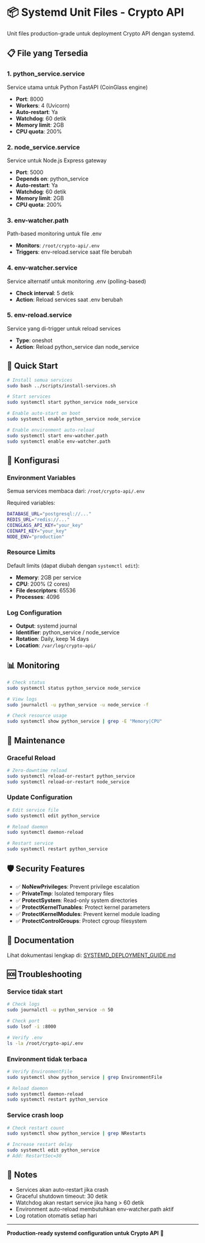 # 📦 Systemd Unit Files - Crypto API

Unit files production-grade untuk deployment Crypto API dengan systemd.

## 📋 File yang Tersedia

### 1. **python_service.service**
Service utama untuk Python FastAPI (CoinGlass engine)
- **Port**: 8000
- **Workers**: 4 (Uvicorn)
- **Auto-restart**: Ya
- **Watchdog**: 60 detik
- **Memory limit**: 2GB
- **CPU quota**: 200%

### 2. **node_service.service**
Service untuk Node.js Express gateway
- **Port**: 5000
- **Depends on**: python_service
- **Auto-restart**: Ya
- **Watchdog**: 60 detik
- **Memory limit**: 2GB
- **CPU quota**: 200%

### 3. **env-watcher.path**
Path-based monitoring untuk file .env
- **Monitors**: `/root/crypto-api/.env`
- **Triggers**: env-reload.service saat file berubah

### 4. **env-watcher.service**
Service alternatif untuk monitoring .env (polling-based)
- **Check interval**: 5 detik
- **Action**: Reload services saat .env berubah

### 5. **env-reload.service**
Service yang di-trigger untuk reload services
- **Type**: oneshot
- **Action**: Reload python_service dan node_service

## 🚀 Quick Start

```bash
# Install semua services
sudo bash ../scripts/install-services.sh

# Start services
sudo systemctl start python_service node_service

# Enable auto-start on boot
sudo systemctl enable python_service node_service

# Enable environment auto-reload
sudo systemctl start env-watcher.path
sudo systemctl enable env-watcher.path
```

## 🔧 Konfigurasi

### Environment Variables
Semua services membaca dari: `/root/crypto-api/.env`

Required variables:
```bash
DATABASE_URL="postgresql://..."
REDIS_URL="redis://..."
COINGLASS_API_KEY="your_key"
COINAPI_KEY="your_key"
NODE_ENV="production"
```

### Resource Limits
Default limits (dapat diubah dengan `systemctl edit`):
- **Memory**: 2GB per service
- **CPU**: 200% (2 cores)
- **File descriptors**: 65536
- **Processes**: 4096

### Log Configuration
- **Output**: systemd journal
- **Identifier**: python_service / node_service
- **Rotation**: Daily, keep 14 days
- **Location**: `/var/log/crypto-api/`

## 📊 Monitoring

```bash
# Check status
sudo systemctl status python_service node_service

# View logs
sudo journalctl -u python_service -u node_service -f

# Check resource usage
sudo systemctl show python_service | grep -E "Memory|CPU"
```

## 🔄 Maintenance

### Graceful Reload
```bash
# Zero-downtime reload
sudo systemctl reload-or-restart python_service
sudo systemctl reload-or-restart node_service
```

### Update Configuration
```bash
# Edit service file
sudo systemctl edit python_service

# Reload daemon
sudo systemctl daemon-reload

# Restart service
sudo systemctl restart python_service
```

## 🛡️ Security Features

- ✅ **NoNewPrivileges**: Prevent privilege escalation
- ✅ **PrivateTmp**: Isolated temporary files
- ✅ **ProtectSystem**: Read-only system directories
- ✅ **ProtectKernelTunables**: Protect kernel parameters
- ✅ **ProtectKernelModules**: Prevent kernel module loading
- ✅ **ProtectControlGroups**: Protect cgroup filesystem

## 📖 Documentation

Lihat dokumentasi lengkap di: [SYSTEMD_DEPLOYMENT_GUIDE.md](../SYSTEMD_DEPLOYMENT_GUIDE.md)

## 🆘 Troubleshooting

### Service tidak start
```bash
# Check logs
sudo journalctl -u python_service -n 50

# Check port
sudo lsof -i :8000

# Verify .env
ls -la /root/crypto-api/.env
```

### Environment tidak terbaca
```bash
# Verify EnvironmentFile
sudo systemctl show python_service | grep EnvironmentFile

# Reload daemon
sudo systemctl daemon-reload
sudo systemctl restart python_service
```

### Service crash loop
```bash
# Check restart count
sudo systemctl show python_service | grep NRestarts

# Increase restart delay
sudo systemctl edit python_service
# Add: RestartSec=30
```

## 📝 Notes

- Services akan auto-restart jika crash
- Graceful shutdown timeout: 30 detik
- Watchdog akan restart service jika hang > 60 detik
- Environment auto-reload membutuhkan env-watcher.path aktif
- Log rotation otomatis setiap hari

---

**Production-ready systemd configuration untuk Crypto API** 🚀
